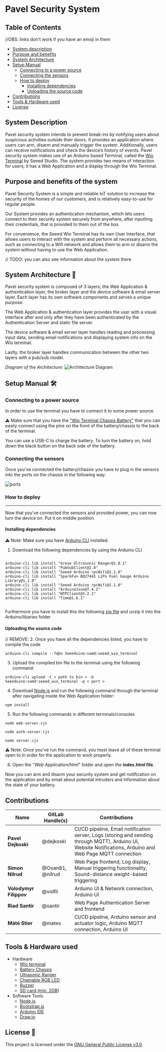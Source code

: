 # Pavel Security System 

## Table of Contents

//OBS: links don't work if you have an emoji in them

- [System description](#system-description)
- [Purpose and benefits](#purpose-and-benefits-of-the-system)
- [System Architecture](#system-architecture)
- [Setup Manual](#setup-manual-️)  
    - [Connecting to a power source](#connecting-to-a-power-source)
    - [Connecting the sensors](#connecting-the-sensors)
    - [How to deploy](#how-to-deploy)
        - [Installing dependencies](#installing-dependencies)
        - [Uploading the source code](#uploading-the-source-code)
- [Contributions](#contributions)
- [Tools & Hardware used](#tools--hardware-used)
- [License](#lincense)

## System Description

Pavel security system intends to prevent break-ins by notifying users about suspicious activities outside their doors. 
It provides an application where users can arm, disarm and manually trigger the system. 
Additionally, users can receive notifications and check the device’s history of events.
Pavel security system makes use of an Arduino based Terminal, called the [Wio Terminal](https://wiki.seeedstudio.com/Wio-Terminal-Getting-Started/) by Seeed Studio. 
The system provides two means of interaction for users; it has a Web Application and a display through the Wio Terminal. 

## Purpose and benefits of the system 
Pavel Security System is a simple and reliable IoT solution to increase the security of the homes of our customers, and is relatively easy-to-use for regular people. 

Our System provides an authentication mechanism, which lets users connect to their security system securely from anywhere, after inputting their credentials, that is provided to them out of the box.

For convenience, the Seeed Wio Terminal has its own User Interface, that allows users to interact with the system and perform all necessary actions, such as connecting to a Wifi network and allows them to arm or disarm the system without having to use the Web Application. 

// TODO: you can also see information about the system there 


## System Architecture 📐
Pavel security system is composed of 3 layers; the Web Application & authentication layer, the broker layer and the device software & email server layer. Each layer has its own software components and serves a unique purpose.

The Web Application & authentication layer provides the user with a visual interface after and only after they have been authenticated by the Authentication Server and static file server.

The device software & email server layer handles reading and processing input data, sending email notifications and displaying system info on the Wio terminal.

Lastly, the broker layer handles communication between the other two layers with a pub/sub model.

*Diagram of the Architecture:*
![Architecture Diagram](docs/architecture_diagram.svg)


## Setup Manual 🛠️

### Connecting to a power source

In order to use the terminal you have to connect it to some power source.

⚠️ Make sure that you have the ["Wio Terminal Chassis Battery"](https://wiki.seeedstudio.com/Wio-Terminal-Chassis-Battery_650mAh/) that you can easily connect using the pins on the front of the battery/chassis to the back of the terminal.

You can use a USB-C to charge the battery. To turn the battery on, hold down the black button on the back side of the battery.

### Connecting the sensors

Once you've connected the battery/chassis you have to plug in the sensors into the ports on the chassis in the following way:

![ports](docs/ports.jpg)


### How to deploy
-----
Now that you've connected the sensors and provided power, you can now turn the device on. Put it on middle position.

#### Installing dependencies 
⚠️
Note: Make sure you have [Arduino CLI](https://docs.arduino.cc/arduino-cli/installation/) installed.

1. Download the following dependencies by using the Arduino CLI
<pre><code>
arduino-cli lib install "Grove Ultrasonic Ranger@1.0.1"
arduino-cli lib install "PubSubClient@2.8"
arduino-cli lib install "Seeed Arduino rpcWifi@1.1.0"
arduino-cli lib install "SparkFun BQ27441 LiPo Fuel Gauge Arduino Library@1.1.0"
arduino-cli lib install "Seeed Arduino rpcWifi@1.1.0"
arduino-cli lib install "ArduinoJson@7.4.1"
arduino-cli lib install "NTPClient@3.2.1"
arduino-cli lib install "Time@1.6.1"

</code></pre>

Furthermore you have to install this the following [zip file](https://github.com/Seeed-Studio/Grove_Chainable_RGB_LED/archive/refs/heads/master.zip) and unzip it into the Arduino/libaries folder


#### Uploading the source code 

// REMOVE:
2. Once you have all the dependencies listed, you have to compile the code
<pre><code>arduino-cli compile --fqbn Seeeduino:samd:seeed_wio_terminal</code></pre>

3. Upload the compiled bin file to the terminal using the following command:
<pre><code>arduino-cli upload -t < path to bin > -b Seeeduino:samd:seeed_wio_terminal -p < port > </code></pre>


4. Download [Node.js](https://nodejs.org/en/download) and run the following command through the terminal after navigating inside the Web Application folder:

<pre><code>npm install</code></pre>

5. Run the following commands in different terminals/consoles
<pre><code>node web-server.cjs</pre></code>
<pre><code>node auth-server.cjs</pre></code>
<pre><code>node server.cjs</code></pre>

⚠️ Note: Once you've run the command, you must leave all of these terminal open to in order for the application to work properly.


6. Open the "*Web Application/html*" folder and open the **index.html file**.

Now you can arm and disarm your security system and get notification on the application and by email about potential intruders and information about the state of your battery.

## Contributions 

| Name                  | GitLab Handle(s)                 | Contributions                                                                                  |
|-----------------------|----------------------------------|-----------------------------------------------------------------------------------------------|
| **Pavel Dejkoski**        | @dejkoski                        | CI/CD pipeline, Email notification server, Logs (storing and sending through MQTT), Arduino UI, Website Notifications, Arduino and Web Page MQTT connection |
| **Simon Nilrud**          | @Ovan81, @nilrud                 | Web Page frontend, Log display, Manual triggering functionality, Sound-distance weight-based triggering |
| **Volodymyr Filippov**    | @volfil                          | Arduino UI & Network connection, Arduino UI                                                   |
| **Riad Santir**           | @santir                          | Web Page Authentication Server and frontend                                                   |
| **Máté Stier**            | @mates                           | CI/CD pipeline, Arduino sensor and actuator logic, Arduino MQTT connection, Arduino UI        |


## Tools & Hardware used 
- Hardware
    - [Wio terminal](https://wiki.seeedstudio.com/Wio-Terminal-Getting-Started/)
    - [Battery Chassis](https://wiki.seeedstudio.com/Wio-Terminal-Chassis-Battery_650mAh/)
    - [Ultrasonic Ranger](https://wiki.seeedstudio.com/Grove-Ultrasonic_Ranger/)
    - [Chainable RGB LED](https://wiki.seeedstudio.com/Grove-Chainable_RGB_LED/)
    - [Buzzer](https://wiki.seeedstudio.com/Grove-Buzzer/)
    - [SD card (min. 2GB)](https://en.wikipedia.org/wiki/SD_card)
- Software Tools
    - [Node.js](https://nodejs.org/en/download)
    - [Bootstrap.js](https://getbootstrap.com/docs/5.0/getting-started/introduction/)
    - [Arduino IDE](https://www.arduino.cc/en/software/)
    - [Draw.io](https://en.wikipedia.org/wiki/Diagrams.net)
## License 📜

This project is licensed under the [GNU General Public License v3.0](LICENSE).
